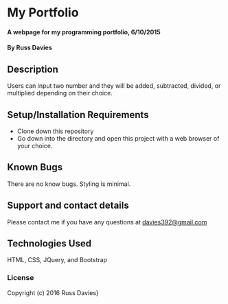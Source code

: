 # My Portfolio

#### A webpage for my programming portfolio, 6/10/2015

#### By Russ Davies

## Description

Users can input two number and they will be added, subtracted, divided, or multiplied depending on their choice.

## Setup/Installation Requirements

*  Clone down this repository
*  Go down into the directory and open this project with a web browser of your choice.

## Known Bugs

There are no know bugs. Styling is minimal.

## Support and contact details

Please contact me if you have any questions at davies392@gmail.com

## Technologies Used

HTML, CSS, JQuery, and Bootstrap

### License

Copyright (c) 2016 Russ Davies}
